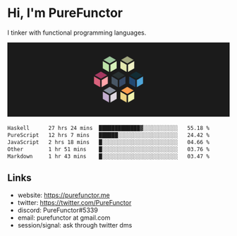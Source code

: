 # Hi, I'm PureFunctor

I tinker with functional programming languages.

![Vitriol Header](./vitriol.png)

<!--START_SECTION:waka-->
```text
Haskell      27 hrs 24 mins  █████████████▓░░░░░░░░░░░   55.18 % 
PureScript   12 hrs 7 mins   ██████░░░░░░░░░░░░░░░░░░░   24.42 % 
JavaScript   2 hrs 18 mins   █░░░░░░░░░░░░░░░░░░░░░░░░   04.66 % 
Other        1 hr 51 mins    █░░░░░░░░░░░░░░░░░░░░░░░░   03.76 % 
Markdown     1 hr 43 mins    █░░░░░░░░░░░░░░░░░░░░░░░░   03.47 % 
```
<!--END_SECTION:waka-->

## Links
+ website: https://purefunctor.me
+ twitter: https://twitter.com/PureFunctor
+ discord: PureFunctor#5339
+ email: purefunctor at gmail.com
+ session/signal: ask through twitter dms

